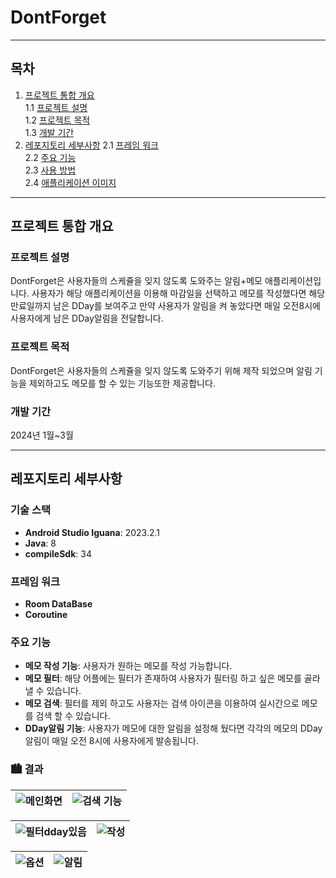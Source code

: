 # DontForget

___
## 목차
1. [프로젝트 통합 개요](#프로젝트-통합-개요)  
   1.1 [프로젝트 설명](#프로젝트-설명)  
   1.2 [프로젝트 목적](#프로젝트-목적)  
   1.3 [개발 기간](#개발-기간)
2. [레포지토리 세부사항](#레포지토리-세부사항)
   2.1 [프레임 워크](#프레임-워크)  
   2.2 [주요 기능](#주요-기능)  
   2.3 [사용 방법](#사용-방법)  
   2.4 [애플리케이션 이미지](#애플리케이션-이미지)  



---
## 프로젝트 통합 개요
### 프로젝트 설명
DontForget은 사용자들의 스케쥴을 잊지 않도록 도와주는 알림+메모 애플리케이션입니다.
사용자가 해당 애플리케이션을 이용해 마감일을 선택하고 메모를 작성했다면 해당 만료일까지 남은 DDay를 보여주고 만약 사용자가 알림을 켜 놓았다면 매일 오전8시에 사용자에게 남은 DDay알림을 전달합니다.

### 프로젝트 목적
DontForget은 사용자들의 스케쥴을 잊지 않도록 도와주기 위해 제작 되었으며 알림 기능을 제외하고도 메모를 할 수 있는 기능또한 제공합니다.


### 개발 기간
2024년 1월~3월

---
## 레포지토리 세부사항
### 기술 스택
- **Android Studio Iguana**: 2023.2.1
- **Java**: 8
- **compileSdk**: 34

### 프레임 워크
- **Room DataBase**
- **Coroutine**

### 주요 기능
- **메모 작성 기능**: 사용자가 원하는 메모를 작성 가능합니다.
- **메모 필터**: 해당 어플에는 필터가 존재하여 사용자가 필터링 하고 싶은 메모를 골라낼 수 있습니다.
- **메모 검색**: 필터를 제외 하고도 사용자는 검색 아이콘을 이용하여 실시간으로 메모를 검색 할 수 있습니다.
- **DDay알림 기능**: 사용자가 메모에 대한 알림을 설정해 뒀다면 각각의 메모의 DDay알림이 매일 오전 8시에 사용자에게 발송됩니다.



### 🏙 결과
| ![메인화면](https://github.com/user-attachments/assets/44940e8a-4609-49c4-a276-221ff1d384bf) | ![검색 기능](https://github.com/user-attachments/assets/a0f01b5c-b7fe-4ccc-86c1-6a9a405c1465) |
|---|---|

| ![필터dday있음](https://github.com/user-attachments/assets/686c6cda-9ed9-41ec-996e-d0a7a337b6c0) | ![작성](https://github.com/user-attachments/assets/567215bf-ca49-41a6-8ed0-69e7685a4b9e) |
|---|---|

| ![옵션](https://github.com/user-attachments/assets/68ee7b80-5126-44fa-9ddd-39ab253ec7ec) | ![알림](https://github.com/user-attachments/assets/697a9a56-7672-41b4-afa5-6bc2e197a2e9) |
|---|---|
